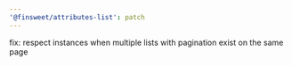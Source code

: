 ```yaml
---
'@finsweet/attributes-list': patch
---
```


fix: respect instances when multiple lists with pagination exist on the same page
